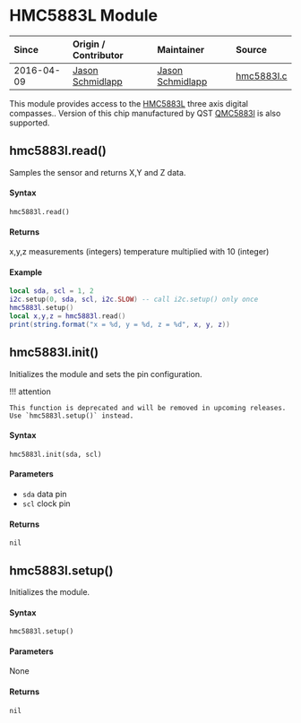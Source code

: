 # HMC5883L Module
| Since  | Origin / Contributor  | Maintainer  | Source  |
| :----- | :-------------------- | :---------- | :------ |
| 2016-04-09 | [Jason Schmidlapp](https://github.com/jschmidlapp) | [Jason Schmidlapp](https://github.com/jschmidlapp) | [hmc5883l.c](../../../app/modules/hmc5883l.c)|


This module provides access to the [HMC5883L](https://www.sparkfun.com/products/10530) three axis digital compasses..
Version of this chip manufactured by QST [QMC5883l](http://wiki.epalsite.com/index.php?title=QMC5883L_Electronic_Compass) is also supported.

## hmc5883l.read()
Samples the sensor and returns X,Y and Z data.

#### Syntax
`hmc5883l.read()`

#### Returns
x,y,z measurements (integers)
temperature multiplied with 10 (integer)

#### Example
```lua
local sda, scl = 1, 2
i2c.setup(0, sda, scl, i2c.SLOW) -- call i2c.setup() only once
hmc5883l.setup()
local x,y,z = hmc5883l.read()
print(string.format("x = %d, y = %d, z = %d", x, y, z))
```

## hmc5883l.init()
Initializes the module and sets the pin configuration.

!!! attention

    This function is deprecated and will be removed in upcoming releases. Use `hmc5883l.setup()` instead.

#### Syntax
`hmc5883l.init(sda, scl)`

#### Parameters
- `sda` data pin
- `scl` clock pin

#### Returns
`nil`

## hmc5883l.setup()
Initializes the module.

#### Syntax
`hmc5883l.setup()`

#### Parameters
None

#### Returns
`nil`
